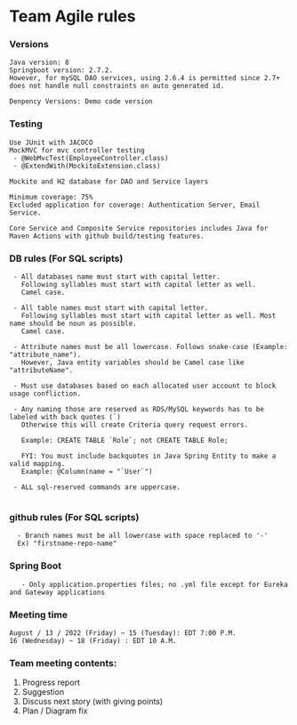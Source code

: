 # Team Agile rules

### Versions

```
Java version: 8
Springboot version: 2.7.2. 
However, for mySQL DAO services, using 2.6.4 is permitted since 2.7+ does not handle null constraints on auto generated id.

Denpency Versions: Demo code version
```

### Testing

```
Use JUnit with JACOCO
MockMVC for mvc controller testing
 - @WebMvcTest(EmployeeController.class)
 - @ExtendWith(MockitoExtension.class)
  
Mockito and H2 database for DAO and Service layers

Minimum coverage: 75%
Excluded application for coverage: Authentication Server, Email Service.

Core Service and Composite Service repositories includes Java for Maven Actions with github build/testing features.

```

### DB rules (For SQL scripts)

```
 - All databases name must start with capital letter.
   Following syllables must start with capital letter as well.
   Camel case.

 - All table names must start with capital letter.
   Following syllables must start with capital letter as well. Most name should be noun as possible.
   Camel case.
 
 - Attribute names must be all lowercase. Follows snake-case (Example: "attribute_name").
   However, Java entity variables should be Camel case like "attributeName".

 - Must use databases based on each allocated user account to block usage confliction.
 
 - Any naming those are reserved as RDS/MySQL keywords has to be labeled with back quotes (`)
   Otherwise this will create Criteria query request errors.
   
   Example: CREATE TABLE `Role`; not CREATE TABLE Role;
   
   FYI: You must include backquotes in Java Spring Entity to make a valid mapping.
   Example: @Column(name = "`User`") 
   
 - ALL sql-reserved commands are uppercase.
   
```

### github rules (For SQL scripts)

```
  - Branch names must be all lowercase with space replaced to '-'
  Ex) "firstname-repo-name"
```

### Spring Boot

```
   - Only application.properties files; no .yml file except for Eureka and Gateway applications
```


### Meeting time

```
August / 13 / 2022 (Friday) ~ 15 (Tuesday): EDT 7:00 P.M. 
16 (Wednesday) ~ 18 (Friday) : EDT 10 A.M.
```

### Team meeting contents:

1. Progress report
2. Suggestion
3. Discuss next story (with giving points)
4. Plan / Diagram fix
